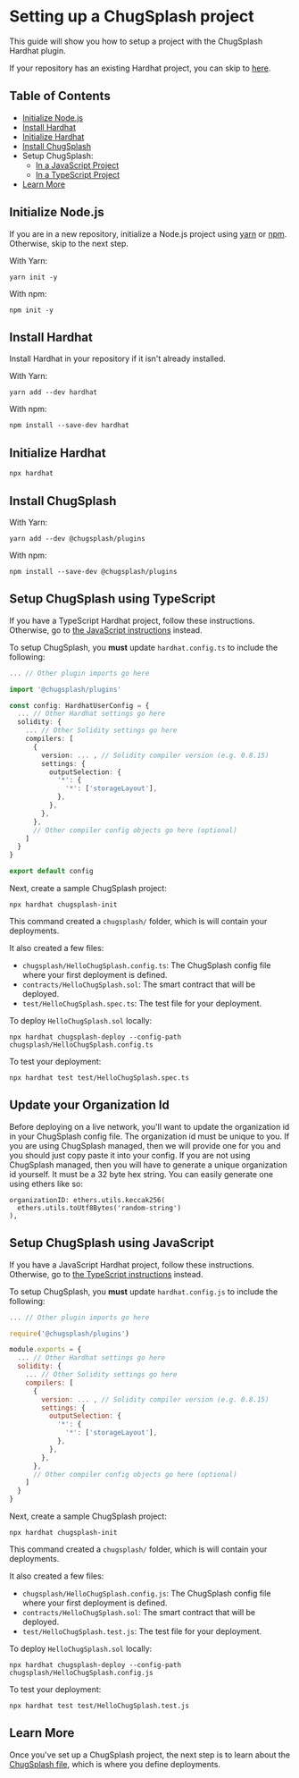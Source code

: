 # Setting up a ChugSplash project

This guide will show you how to setup a project with the ChugSplash Hardhat plugin.

If your repository has an existing Hardhat project, you can skip to [here](#install-chugsplash).

## Table of Contents

- [Initialize Node.js](#initialize-nodejs)
- [Install Hardhat](#install-hardhat)
- [Initialize Hardhat](#initialize-hardhat)
- [Install ChugSplash](#install-chugsplash)
- Setup ChugSplash:
  - [In a JavaScript Project](#setup-chugsplash-using-javascript)
  - [In a TypeScript Project](#setup-chugsplash-using-typescript)
- [Learn More](#learn-more)

## Initialize Node.js

If you are in a new repository, initialize a Node.js project using [yarn](https://classic.yarnpkg.com/lang/en/) or [npm](https://docs.npmjs.com/cli/v8/). Otherwise, skip to the next step.

With Yarn:
```
yarn init -y
```

With npm:
```
npm init -y
```

## Install Hardhat

Install Hardhat in your repository if it isn't already installed.

With Yarn:
```
yarn add --dev hardhat
```

With npm:
```
npm install --save-dev hardhat
```

## Initialize Hardhat

```
npx hardhat
```

## Install ChugSplash

With Yarn:
```
yarn add --dev @chugsplash/plugins
```
With npm:
```
npm install --save-dev @chugsplash/plugins
```

## Setup ChugSplash using TypeScript

If you have a TypeScript Hardhat project, follow these instructions. Otherwise, go to [the JavaScript instructions](#setup-chugsplash-using-javascript) instead.

To setup ChugSplash, you **must** update `hardhat.config.ts` to include the following:

```ts
... // Other plugin imports go here

import '@chugsplash/plugins'

const config: HardhatUserConfig = {
  ... // Other Hardhat settings go here
  solidity: {
    ... // Other Solidity settings go here
    compilers: [
      {
        version: ... , // Solidity compiler version (e.g. 0.8.15)
        settings: {
          outputSelection: {
            '*': {
              '*': ['storageLayout'],
            },
          },
        },
      },
      // Other compiler config objects go here (optional)
    ]
  }
}

export default config
```

Next, create a sample ChugSplash project:
```
npx hardhat chugsplash-init
```

This command created a `chugsplash/` folder, which is will contain your deployments.

It also created a few files:
* `chugsplash/HelloChugSplash.config.ts`: The ChugSplash config file where your first deployment is defined.
* `contracts/HelloChugSplash.sol`: The smart contract that will be deployed.
* `test/HelloChugSplash.spec.ts`: The test file for your deployment.

To deploy `HelloChugSplash.sol` locally:
```
npx hardhat chugsplash-deploy --config-path chugsplash/HelloChugSplash.config.ts
```

To test your deployment:
```
npx hardhat test test/HelloChugSplash.spec.ts
```

## Update your Organization Id
Before deploying on a live network, you'll want to update the organization id in your ChugSplash config file. The organization id must be unique to you. If you are using ChugSplash managed, then we will provide one for you and
you should just copy paste it into your config. If you are not using ChugSplash managed, then you will have to
generate a unique organization id yourself. It must be a 32 byte hex string. You can easily generate one using ethers
like so:
```
organizationID: ethers.utils.keccak256(
  ethers.utils.toUtf8Bytes('random-string')
),
```

## Setup ChugSplash using JavaScript

If you have a JavaScript Hardhat project, follow these instructions. Otherwise, go to [the TypeScript instructions](#setup-chugsplash-using-typescript) instead.

To setup ChugSplash, you **must** update `hardhat.config.js` to include the following:

```js
... // Other plugin imports go here

require('@chugsplash/plugins')

module.exports = {
  ... // Other Hardhat settings go here
  solidity: {
    ... // Other Solidity settings go here
    compilers: [
      {
        version: ... , // Solidity compiler version (e.g. 0.8.15)
        settings: {
          outputSelection: {
            '*': {
              '*': ['storageLayout'],
            },
          },
        },
      },
      // Other compiler config objects go here (optional)
    ]
  }
}
```

Next, create a sample ChugSplash project:
```
npx hardhat chugsplash-init
```

This command created a `chugsplash/` folder, which is will contain your deployments.

It also created a few files:
* `chugsplash/HelloChugSplash.config.js`: The ChugSplash config file where your first deployment is defined.
* `contracts/HelloChugSplash.sol`: The smart contract that will be deployed.
* `test/HelloChugSplash.test.js`: The test file for your deployment.

To deploy `HelloChugSplash.sol` locally:
```
npx hardhat chugsplash-deploy --config-path chugsplash/HelloChugSplash.config.js
```

To test your deployment:
```
npx hardhat test test/HelloChugSplash.test.js
```

## Learn More

Once you've set up a ChugSplash project, the next step is to learn about the [ChugSplash
file](https://github.com/chugsplash/chugsplash/blob/develop/docs/chugsplash-file.md), which is where
you define deployments.
